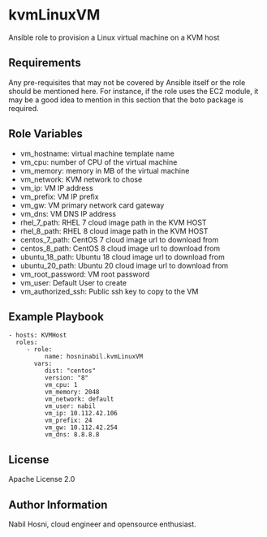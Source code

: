 kvmLinuxVM
=========
Ansible role to provision a Linux virtual machine on a KVM host

Requirements
------------

Any pre-requisites that may not be covered by Ansible itself or the role should be mentioned here. For instance, if the role uses the EC2 module, it may be a good idea to mention in this section that the boto package is required.

Role Variables
--------------
- vm_hostname: virtual machine template name
- vm_cpu: number of CPU of the virtual machine
- vm_memory: memory in MB of the virtual machine
- vm_network: KVM network to chose
- vm_ip: VM IP address
- vm_prefix: VM IP prefix
- vm_gw: VM primary network card gateway
- vm_dns: VM DNS IP address
- rhel_7_path: RHEL 7 cloud image path in the KVM HOST
- rhel_8_path: RHEL 8 cloud image path in the KVM HOST
- centos_7_path: CentOS 7 cloud image url to download from
- centos_8_path: CentOS 8 cloud image url to download from
- ubuntu_18_path: Ubuntu 18 cloud image url to download from
- ubuntu_20_path: Ubuntu 20 cloud image url to download from
- vm_root_password: VM root password
- vm_user: Default User to create
- vm_authorized_ssh: Public ssh key to copy to the VM

Example Playbook
----------------
    - hosts: KVMHost
      roles:
         - role:
              name: hosninabil.kvmLinuxVM
           vars:
              dist: "centos"
              version: "8"
              vm_cpu: 1
              vm_memory: 2048
              vm_network: default
              vm_user: nabil
              vm_ip: 10.112.42.106
              vm_prefix: 24
              vm_gw: 10.112.42.254
              vm_dns: 8.8.8.8

License
-------
Apache License 2.0

Author Information
------------------
Nabil Hosni, cloud engineer and opensource enthusiast.
